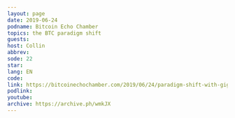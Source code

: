 ```yaml
---
layout: page
date: 2019-06-24
podname: Bitcoin Echo Chamber
topics: the BTC paradigm shift
guests: 
host: Collin
abbrev: 
sode: 22
star: 
lang: EN
code: 
link: https://bitcoinechochamber.com/2019/06/24/paradigm-shift-with-gigi-bec022/
podlink: 
youtube: 
archive: https://archive.ph/wmkJX
---
```

